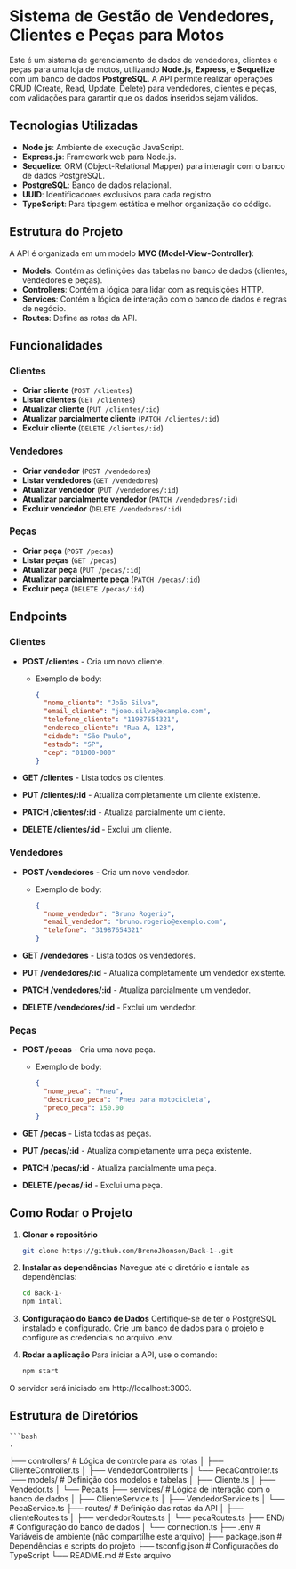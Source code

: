 # Sistema de Gestão de Vendedores, Clientes e Peças para Motos

Este é um sistema de gerenciamento de dados de vendedores, clientes e peças para uma loja de motos, utilizando **Node.js**, **Express**, e **Sequelize** com um banco de dados **PostgreSQL**. A API permite realizar operações CRUD (Create, Read, Update, Delete) para vendedores, clientes e peças, com validações para garantir que os dados inseridos sejam válidos.

## Tecnologias Utilizadas

- **Node.js**: Ambiente de execução JavaScript.
- **Express.js**: Framework web para Node.js.
- **Sequelize**: ORM (Object-Relational Mapper) para interagir com o banco de dados PostgreSQL.
- **PostgreSQL**: Banco de dados relacional.
- **UUID**: Identificadores exclusivos para cada registro.
- **TypeScript**: Para tipagem estática e melhor organização do código.

## Estrutura do Projeto

A API é organizada em um modelo **MVC (Model-View-Controller)**:

- **Models**: Contém as definições das tabelas no banco de dados (clientes, vendedores e peças).
- **Controllers**: Contém a lógica para lidar com as requisições HTTP.
- **Services**: Contém a lógica de interação com o banco de dados e regras de negócio.
- **Routes**: Define as rotas da API.
  
## Funcionalidades

### **Clientes**
- **Criar cliente** (`POST /clientes`)
- **Listar clientes** (`GET /clientes`)
- **Atualizar cliente** (`PUT /clientes/:id`)
- **Atualizar parcialmente cliente** (`PATCH /clientes/:id`)
- **Excluir cliente** (`DELETE /clientes/:id`)

### **Vendedores**
- **Criar vendedor** (`POST /vendedores`)
- **Listar vendedores** (`GET /vendedores`)
- **Atualizar vendedor** (`PUT /vendedores/:id`)
- **Atualizar parcialmente vendedor** (`PATCH /vendedores/:id`)
- **Excluir vendedor** (`DELETE /vendedores/:id`)

### **Peças**
- **Criar peça** (`POST /pecas`)
- **Listar peças** (`GET /pecas`)
- **Atualizar peça** (`PUT /pecas/:id`)
- **Atualizar parcialmente peça** (`PATCH /pecas/:id`)
- **Excluir peça** (`DELETE /pecas/:id`)

## Endpoints

### **Clientes**

- **POST /clientes** - Cria um novo cliente.
  - Exemplo de body:
    ```json
    {
      "nome_cliente": "João Silva",
      "email_cliente": "joao.silva@example.com",
      "telefone_cliente": "11987654321",
      "endereco_cliente": "Rua A, 123",
      "cidade": "São Paulo",
      "estado": "SP",
      "cep": "01000-000"
    }
    ```

- **GET /clientes** - Lista todos os clientes.
  
- **PUT /clientes/:id** - Atualiza completamente um cliente existente.

- **PATCH /clientes/:id** - Atualiza parcialmente um cliente.
  
- **DELETE /clientes/:id** - Exclui um cliente.

### **Vendedores**

- **POST /vendedores** - Cria um novo vendedor.
  - Exemplo de body:
    ```json
    {
      "nome_vendedor": "Bruno Rogerio",
      "email_vendedor": "bruno.rogerio@exemplo.com",
      "telefone": "31987654321"
    }
    ```

- **GET /vendedores** - Lista todos os vendedores.
  
- **PUT /vendedores/:id** - Atualiza completamente um vendedor existente.

- **PATCH /vendedores/:id** - Atualiza parcialmente um vendedor.
  
- **DELETE /vendedores/:id** - Exclui um vendedor.

### **Peças**

- **POST /pecas** - Cria uma nova peça.
  - Exemplo de body:
    ```json
    {
      "nome_peca": "Pneu",
      "descricao_peca": "Pneu para motocicleta",
      "preco_peca": 150.00
    }
    ```

- **GET /pecas** - Lista todas as peças.
  
- **PUT /pecas/:id** - Atualiza completamente uma peça existente.

- **PATCH /pecas/:id** - Atualiza parcialmente uma peça.
  
- **DELETE /pecas/:id** - Exclui uma peça.

## Como Rodar o Projeto

1. **Clonar o repositório**
   ```bash
   git clone https://github.com/BrenoJhonson/Back-1-.git

2. **Instalar as dependências** Navegue até o diretório e isntale as dependências:
    ```bash
    cd Back-1-
    npm intall

3. **Configuração do Banco de Dados** Certifique-se de ter o PostgreSQL instalado e configurado. Crie um banco de dados para o projeto e configure as credenciais no arquivo .env.        

4. **Rodar a aplicação** Para iniciar a API, use o comando:
    ```bash
    npm start

O servidor será iniciado em http://localhost:3003.

## Estrutura de Diretórios
    ```bash
    .
├── controllers/            # Lógica de controle para as rotas
│   ├── ClienteController.ts
│   ├── VendedorController.ts
│   └── PecaController.ts
├── models/                 # Definição dos modelos e tabelas
│   ├── Cliente.ts
│   ├── Vendedor.ts
│   └── Peca.ts
├── services/               # Lógica de interação com o banco de dados
│   ├── ClienteService.ts
│   ├── VendedorService.ts
│   └── PecaService.ts
├── routes/                 # Definição das rotas da API
│   ├── clienteRoutes.ts
│   ├── vendedorRoutes.ts
│   └── pecaRoutes.ts
├── END/                    # Configuração do banco de dados
│   └── connection.ts
├── .env                    # Variáveis de ambiente (não compartilhe este arquivo)
├── package.json            # Dependências e scripts do projeto
├── tsconfig.json           # Configurações do TypeScript
└── README.md               # Este arquivo

